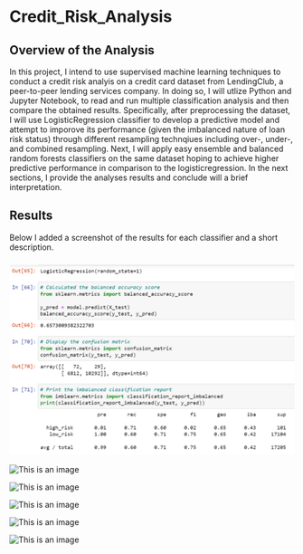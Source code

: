 # Credit_Risk_Analysis

## Overview of the Analysis

In this project, I intend to use supervised machine learning techniques to conduct a credit risk analyis on a credit card dataset from LendingClub, a peer-to-peer lending services company. In doing so, I will utlize Python and Jupyter Notebook, to read and run multiple classification analysis and then compare the obtained results. Specifically, after preprocessing the dataset, I will use LogisticRegression classifier to develop a predictive model and attempt to imporove its performance (given the imbalanced nature of loan risk status) through different resampling technqiues including over-, under-, and combined resampling. Next, I will apply easy ensemble and balanced random forests classifiers on the same dataset hoping to achieve higher predictive performance in comparison to the logisticregression. In the next sections, I provide the analyses results and conclude will a brief interpretation.

## Results

Below I added a screenshot of the results for each classifier and a short description.

###

![This is an image](Images/NaivOverSampling.png)


![This is an image](/SMOTEOverSampling.png)


![This is an image](/UnderSampling.png)


![This is an image](/CombinedSampling.png)


![This is an image](/RandomForests.png)


![This is an image](/EasyEnsemble.png)

